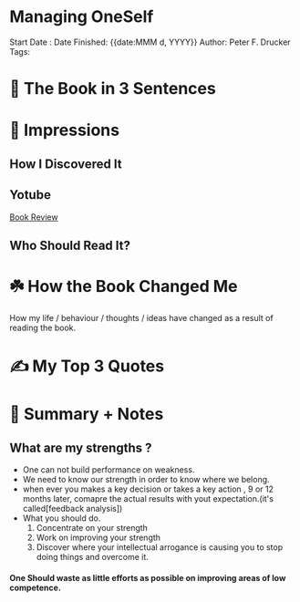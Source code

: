 
# Managing OneSelf
Start Date : 
Date Finished: {{date:MMM d, YYYY}}
Author: Peter F. Drucker
Tags: 


# 🚀 The Book in 3 Sentences

# 🎨 Impressions

## How I Discovered It
## Yotube 
[Book Review](https://youtu.be/M_HmVm4D2B8?t=67)

## Who Should Read It?

# ☘️ How the Book Changed Me

How my life / behaviour / thoughts / ideas have changed as a result of reading the book.

# ✍️ My Top 3 Quotes

# 📒 Summary + Notes
## What are my strengths ?
- One can not build performance on weakness.
- We need to know our strength in order to know where we belong.
- when ever you makes a key decision or takes a key action , 9 or 12 months later, comapre the actual results with yout expectation.(it's called[feedback analysis])
- What you should do.
	1.  Concentrate on your strength
	2. Work on improving your strength 
	3. Discover where your intellectual arrogance is causing you to stop doing things  and overcome it.

#### __One Should waste as little efforts as possible on improving areas of low competence.__


